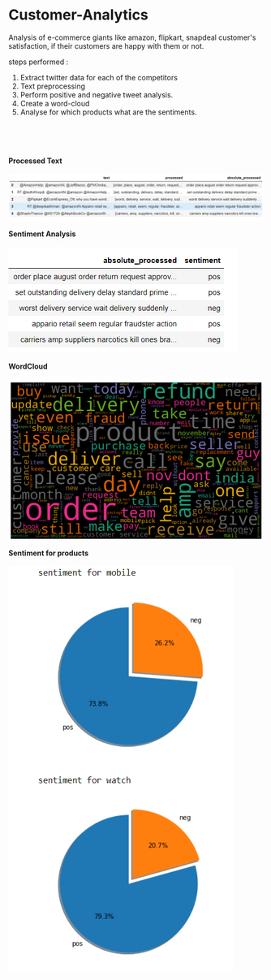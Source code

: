 # Customer-Analytics
Analysis of e-commerce giants like amazon, flipkart, snapdeal customer's satisfaction, if their customers are happy with them or not.

steps performed : 
1) Extract twitter data for each of the competitors
2) Text preprocessing
3) Perform positive and negative tweet analysis.
4) Create a word-cloud
5) Analyse for which products what are the sentiments.
<br>
<br>
<br>

**Processed Text**<br><br>
![alt text](https://github.com/ankurawat4/Customer-Analytics/blob/main/fig_1.png)

**Sentiment Analysis**<br><br>
![alt text](https://github.com/ankurawat4/Customer-Analytics/blob/main/fig_4.png)

**WordCloud**<br><br>
![alt text](https://github.com/ankurawat4/Customer-Analytics/blob/main/cloud.png)

**Sentiment for products**<br><br>
![alt text]( https://github.com/ankurawat4/Customer-Analytics/blob/main/fig_5.png )
